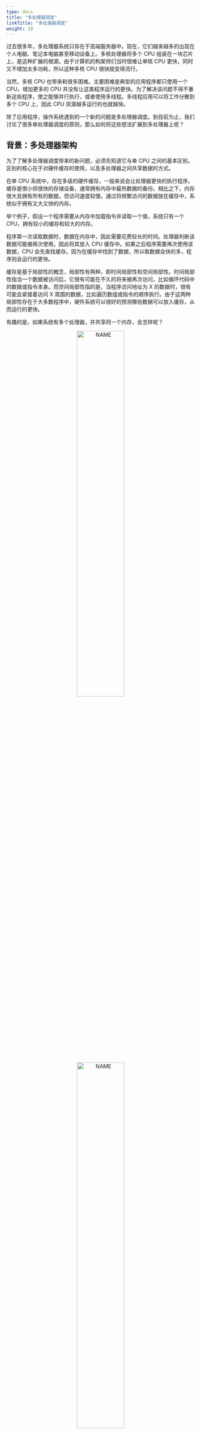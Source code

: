 ```yaml
---
type: docs
title: "多处理器调度"
linkTitle: "多处理器调度"
weight: 10
---
```


过去很多年，多处理器系统只存在于高端服务器中。现在，它们越来越多的出现在个人电脑、笔记本电脑甚至移动设备上。多核处理器将多个 CPU 组装在一块芯片上，是这种扩展的根源。由于计算机的构架师们当时很难让单核 CPU 更快，同时又不增加太多功耗，所以这种多核 CPU 很快就变得流行。

当然，多核 CPU 也带来和很多困难。主要困难是典型的应用程序都只使用一个 CPU，增加更多的 CPU 并没有让这类程序运行的更快。为了解决该问题不得不重新这些程序，使之能够并行执行，或者使用多线程。多线程应用可以将工作分散到多个 CPU 上，因此 CPU 资源越多运行的也就越快。

除了应用程序，操作系统遇到的一个新的问题是多处理器调度。到目前为止，我们讨论了很多单处理器调度的原则，那么如何将这些想法扩展到多处理器上呢？

## 背景：多处理器架构

为了了解多处理器调度带来的新问题，必须先知道它与单 CPU 之间的基本区别。区别的核心在于对硬件缓存的使用，以及多处理器之间共享数据的方式。

在单 CPU 系统中，存在多级的硬件缓存，一般来说会让处理器更快的执行程序。缓存是很小但很快的存储设备，通常拥有内存中最热数据的备份。相比之下，内存很大且拥有所有的数据，但访问速度较慢。通过将频繁访问的数据放在缓存中，系统似乎拥有又大又快的内存。

举个例子，假设一个程序需要从内存中加载指令并读取一个值，系统只有一个 CPU，拥有较小的缓存和较大的内存。

程序第一次读取数据时，数据在内存中，因此需要花费较长的时间。处理器判断该数据可能被再次使用，因此将其放入 CPU 缓存中。如果之后程序需要再次使用该数据，CPU 会先查找缓存。因为在缓存中找到了数据，所以取数据会快的多，程序则会运行的更快。

缓存是基于局部性的概念，局部性有两种，即时间局部性和空间局部性。时间局部性指当一个数据被访问后，它很有可能在不久的将来被再次访问，比如循环代码中的数据或指令本身。而空间局部性指的是，当程序访问地址为 X 的数据时，很有可能会紧接着访问 X 周围的数据，比如遍历数组或指令的顺序执行。由于这两种局部性存在于大多数程序中，硬件系统可以很好的预测哪些数据可以放入缓存，从而运行的更快。

有趣的是，如果系统有多个处理器，并共享同一个内存，会怎样呢？

<div align="center"> <img src="https://infi-img.oss-cn-hangzhou.aliyuncs.com/img/20190909205954.png" style="display:block;width:50%;" alt="NAME" align=center /> </div>

<div align="center"> <img src="https://infi-img.oss-cn-hangzhou.aliyuncs.com/img/20190909205959.png" style="display:block;width:50%;" alt="NAME" align=center /> </div>

事实证明，多 CPU 的情况下缓存要复杂的多。假设运行一个在 CPU1 上的程序从内存地址 A 读取数据。由于不再 CPU1 的缓存中，所以系统会直接访问内存，得到值 D。程序然后修改了 A 处的值，只是将其缓存更新会新的值 D1。将数据写回内存比较慢，因此系统通常稍后再执行写入操作。假设这时系统中断了该程序的运行，并将其交给 CPU2，重新读取地址 A 的数据，由于 CPU2 的缓存中没有该数据，所以会直接从内存读取，得到了旧的值 D，而不是正确的 D1。

这一普遍的问题被称为缓存一致性问题，有大量的研究文献描述了解决该问题的微妙之处。这里我们仅提几个要点。

硬件提供了该问题的基本解决方案：通过监控内存访问，硬件可以保证获得正确的数据，并保证共享内存的唯一性。在基于总线的系统中，一种方式是使用总线窥探。每个缓存都通过监听链接了所有缓存和内存的总线，来发现内存访问操作。如果 CPU 发现对它放在缓存中的数据的更新，会作废本地副本，或将其更新。而回写缓存，则会让事情变得更加复杂。

## 同步

跨 CPU 访问(尤其是写入)时共享数据或数据结构，需要使用互斥原语才能保证正确性。比如多 CPU 并发访问一个共享队列。如果没有锁，即使有底层一致性协议，并发的从队列增加或删除元素依然不会得到正确的结果。需要使用锁来保证数据结构状态更新的原子性。

为了更具体，我们设想这样的代码序列，用于删除共享链表的一个元素。

```c
1    typedef struct __Node_t {
2        int value;
3        struct __Node_t *next;
4    } Node_t;
5
6    int List_Pop() {
7        Node_t *tmp = head;       // remember old head ...
8        int value = head->value;  // ... and its value
9        head = head->next;        // advance head to next pointer
10       free(tmp);                // free old head
11       return value;             // return value at head
12 }
```

假设两个 CPU 上的不同线程同时进入这个函数。如果线程 1 执行第一行，会将 head 的当前值存入它的 tmp 变量。如果线程 2 接着也执行第一行，他也会将同样的 head 值存入自己的私有 tmp 变量。tmp 变量在栈上分配，两个线程拥有各自的私有存储。因此，两个线程会尝试删除同一个链表头，而不是每个线程各移除一个元素，这导致了各种问题。

当然，让这类函数正确工作的方式是使用锁。这里只需要一个互斥锁，然后在函数开始时调用 lock，在结束时条用 unlock，确保代码的执行符合预期。我们会看到，这里依然会有问题，尤其是性能方面。具体来说，随着 CPU 数量的增加，访问同步共享的数据结构会变得很慢。

## 缓存亲和度

在设计多处理器调度时遇到的最后一个问题，是所谓的缓存亲和度。这个概念很简单：一个进程在某个 CPU 上运行时，会在该 CPU 的缓存中维护很多状态。下次该进程在相同的 CPU 上运行时，由于缓存中的数据而执行的更快。相反，在不同的 CPU 上执行，会由于需要重新加载数据而变慢。因此多处理器调度应该考虑到这种缓存亲和度，并尽可能将进程保持在相同的 CPU 上执行。

## 单队列调度

现在我们来讨论如何设计一个多处理器调度程序。最基本的方式是简单的复用单处理器调度的基本结构，将所有需要调度的工作放在一个单独的队列中，我们称之为单队列多处理器调度(SQMS)。该方法最大的优点是简单，不需要做过多的修改，就可以将原有的策略应用于多 CPU，以选择最合适的工作来运行。

然而，SQMS 有几个明显的缺陷。第一个是缺乏扩展性。为了保证在多个 CPU 上正确运行，调度程序的开发者需要在代码中通过加锁来保证原子性。在 SQMS 访问单个队列时，锁能确保得到正确的结果。

然而，锁可能带来巨大的性能损失，尤其是随着系统中的 CPU 数增加时。随着这种单个锁的争用增加，系统花费了越来越多的时间在锁的开销上，较少的时间用于系统应该完成的工作。

SQMS 的第二个主要问题是缓存亲和度。比如，假设我们有 5 个工作 ABCDE 和 4 个 CPU。调度队列如下：

<div align="center"> <img src="https://infi-img.oss-cn-hangzhou.aliyuncs.com/img/20190909221441.png" style="display:block;width:50%;" alt="NAME" align=center /> </div>

一段时间后，假设每个工作依次执行一个时间片，然后选择另一个工作，下面是每个 CPU 可能的调度队列：

<div align="center"> <img src="https://infi-img.oss-cn-hangzhou.aliyuncs.com/img/20190909221517.png" style="display:block;width:50%;" alt="NAME" align=center /> </div>

由于每个 CPU 都简单的从全局共享的队列中选取下一个要执行的工作，因此每个工作都不断的在不同 CPU 之间转移，这与缓存亲和度的目标背道而驰。

为了解决该问题，大多数 SQMS 调度程序都引入了一些亲和机制，尽可能让进程在同一个 CPU 上运行。保持一些工作的亲和度的同时，可能需要牺牲其他的亲和度来实现负载均衡。比如，针对同样的 5 个工作的调度如下：

<div align="center"> <img src="https://infi-img.oss-cn-hangzhou.aliyuncs.com/img/20190909221720.png" style="display:block;width:50%;" alt="NAME" align=center /> </div>

这种情况下，ABCD 都保持在同一个 CPU 上运行，只有工作 E 在不断的来回转移，从而尽可能多的获得缓存亲和度。为了公平起见，之后我们可以选择不同的工作来转移。但实现这种策略可能会很复杂。

我们看到，SQMS 调度方式有优势但也有不足。优势是能够从单 CPU 调度程序很简单的发展而来，根据定义，它只有一个队列。然而，它的扩展性不好(由于同步开销)，并且不能很好的保证缓存亲和度。

## 多队列调度

正是由于但队列调度的这些问题，有些系统使用了多队列方案，比如每个 CPU 一个队列。我们称之为多队列多处理器调度(MQMS)。

在 MQMS 中，基本调度框架包含多个调度队列，每个队列可以使用不同的调度规则，比如轮转或者其他任何可能的算法。当一个工作进入系统后，系统会依靠一些启发性规则将其放入某个队列来调度。这样一来，每个 CPU 调度之间互相独立，就避免了但队列的方式中由于数据共享及同步带来的问题。

例如，假设系统中有两个 CPU。这时一些工作进入系统。由于每个 CPU 都有自己的调度队列，操作系统需要决定每个工作放入哪个队列。可能像下面这样：

<div align="center"> <img src="https://infi-img.oss-cn-hangzhou.aliyuncs.com/img/20190909222333.png" style="display:block;width:50%;" alt="NAME" align=center /> </div>

根据不同队列的调度侧列，每个 CPU 从两个工作中选择，决定谁将运行。比如利用轮转，调度结果可能如下所示：

<div align="center"> <img src="https://infi-img.oss-cn-hangzhou.aliyuncs.com/img/20190909222419.png" style="display:block;width:50%;" alt="NAME" align=center /> </div>

MQMS 比 SQMS 有明显的优势，它天生具有可扩展性。队列的数量会随着 CPU 的增加而增加，因此锁和缓存争用的开销不是大问题。此外，MQMS 天生具有良好的缓存亲和度。所有工作都保持在固定的 CPU 上，因而可以很好的利用缓存数据。

但是，如果稍加注意你可能会发现一个新的问题，即负载不均衡。假定和上面的设定一样，但假设一个工作执行完毕，现在的调度队列如下：

<div align="center"> <img src="https://infi-img.oss-cn-hangzhou.aliyuncs.com/img/20190910205819.png" style="display:block;width:50%;" alt="NAME" align=center /> </div>

如果对系统中每个队列都执行轮转调度策略，会得到如下调度结果：

<div align="center"> <img src="https://infi-img.oss-cn-hangzhou.aliyuncs.com/img/20190910205851.png" style="display:block;width:50%;" alt="NAME" align=center /> </div>

从上图可以看出，A 获得了 BD 两倍的 CPU 时间，这不是期望的结果。更糟的是，假设 A 和 C 都执行完毕，系统中只有 B 和 D，调度队列看起来如下：

<div align="center"> <img src="https://infi-img.oss-cn-hangzhou.aliyuncs.com/img/20190910205944.png" style="display:block;width:50%;" alt="NAME" align=center /> </div>

因此 CPU 使用时间线看起来令人难过：

<div align="center"> <img src="https://infi-img.oss-cn-hangzhou.aliyuncs.com/img/20190910210009.png" style="display:block;width:50%;" alt="NAME" align=center /> </div>

所以可怜的多队列多处理器调度程序应该怎么办呢？最明显的答案是让工作移动，这种技术我们称之为迁移。通过工作的跨 CPU 迁移，可以实现真正的负载均衡。

来看两个例子就更清楚了。同样，一个 CPU 空闲，另一个 CPU 有一些工作：

<div align="center"> <img src="https://infi-img.oss-cn-hangzhou.aliyuncs.com/img/20190910210143.png" style="display:block;width:50%;" alt="NAME" align=center /> </div>

在这种情况下，期望的迁移很容易理解：操作系统应该讲 B 或 D 迁移到 CPU0。这次工作迁移使得负载均衡，皆大欢喜。

更棘手的情况是较早的一些例子，A 肚子留在 CPU0 上，BD 在 CPU1 上交替执行。

<div align="center"> <img src="https://infi-img.oss-cn-hangzhou.aliyuncs.com/img/20190910210257.png" style="display:block;width:50%;" alt="NAME" align=center /> </div>

在这种情况下，单次迁移并不能解决问题。应该怎么做呢？答案是不断的迁移一个或多个工作。一种可能的方案是不断切换工作，如下面的时间线所示。可以看到，开始的时候 A 独享 CPU0，BD 在 CPU1。一些时间片后，B 迁移到 CPU0 与 A 竞争，D 则独享 CPU1 一段时间。这样就实现了负载均衡。

<div align="center"> <img src="https://infi-img.oss-cn-hangzhou.aliyuncs.com/img/20190910210424.png" style="display:block;width:50%;" alt="NAME" align=center /> </div>

当然，还有其他不同的迁移模式。但现在是最棘手的部分：系统如何决定发起这样的迁移？

一个基本的方法是采用一种技术，名为工作窃取。通过这种方法，工作量少的队列不定期的偷看其他队列是不是比自己的工作多。如果目标队列比源队列中的工作显著较多，就从目标队列窃取一个或多个工作，实现负载均衡。

当然，这种方法也有让人抓狂的地方——如果太频繁的检查其他队列就会带来较高的开销，可扩展性不好，而这时多队列调度最初的全部目标。相反，如果检查间隔较长，又可能会带来严重的负载不均。找到合适的阈值仍然是黑魔法，这在系统策略设计中很常见。

## Linux 多处理器调度

有趣的是，在构建多处理器调度程序方面，Linux 社区一直没有达成共识。一直以来，存在 3 种不同的调度程序：O(1)调度程序、完全公平调度程序(CFS)、BF 调度程序(BFS)。从 Meehean 的论文中可以找到对这些不同调度程序优缺点的对比总结。

O(1) CFS 采用多队列，而 BFS 采用单队列，这说明两种方法都可以成功。当然它们之间还有很多不同的细节。比如 O(1) 调度程序是基于优先级的，类似之前讲过的 MLFQ，随时间推移改变进程的优先级，然后调度优先级最高的进程，来实现各种调度目标。交互性得到了特别的关注。与之不同，CFS 是确定的比例调度方法，类似之前介绍的步长调度。BFS 作为 3 个算法中唯一采用单队列的算法，也是基于比例调度，但采用了更复杂的方案，称为最早合适虚拟截止时间优先算法(EEVEF)。

## 小结

本章介绍了多处理器调度程序的不同实现方法。其中单队列的方式比较容易构建，负载均衡较好，但在扩展性和缓存亲和度方面有着天生的缺陷。多队列的方式有很好的扩展性和缓存亲和度，但实现负载均衡却很困难，也更复杂。无论采用哪种方式，都没有简单的答案：构建一个通用的调度程序仍然是一项令人生畏的任务，因为即使很小的代码改动，也有可能导致巨大的行为差异。